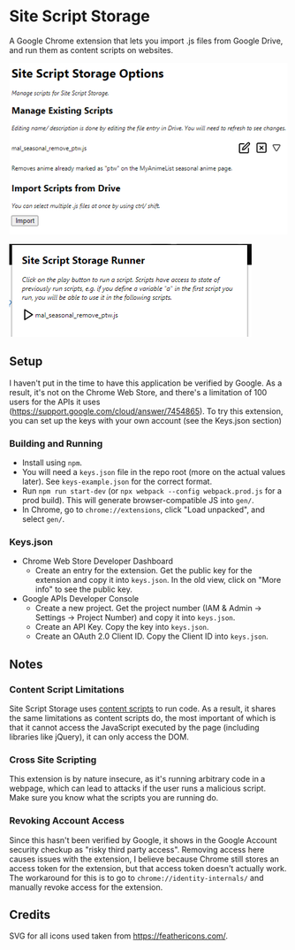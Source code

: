 # Site Script Storage

A Google Chrome extension that lets you import .js files from Google Drive, and run them as content scripts on websites.

![options](readme_images/options.png)

![popup](readme_images/popup.png)

## Setup

I haven't put in the time to have this application be verified by Google. As a result, it's not on the Chrome Web Store, and there's a limitation of 100 users for the APIs it uses (https://support.google.com/cloud/answer/7454865). To try this extension, you can set up the keys with your own account (see the Keys.json section)

### Building and Running

- Install using `npm`.
- You will need a `keys.json` file in the repo root (more on the actual values later). See `keys-example.json` for the correct format.
- Run `npm run start-dev` (or `npx webpack --config webpack.prod.js` for a prod build). This will generate browser-compatible JS into `gen/`.
- In Chrome, go to `chrome://extensions`, click "Load unpacked", and select `gen/`.

### Keys.json

- Chrome Web Store Developer Dashboard
    - Create an entry for the extension. Get the public key for the extension and copy it into `keys.json`. In the old view, click on "More info" to see the public key.
- Google APIs Developer Console
    - Create a new project. Get the project number (IAM & Admin -> Settings -> Project Number) and copy it into `keys.json`.
    - Create an API Key. Copy the key into `keys.json`.
    - Create an OAuth 2.0 Client ID. Copy the Client ID into `keys.json`.

## Notes

### Content Script Limitations

Site Script Storage uses [content scripts](https://developer.chrome.com/extensions/content_scripts) to run code. As a result, it shares the same limitations as content scripts do, the most important of which is that it cannot access the JavaScript executed by the page (including libraries like jQuery), it can only access the DOM.

### Cross Site Scripting

This extension is by nature insecure, as it's running arbitrary code in a webpage, which can lead to attacks if the user runs a malicious script. Make sure you know what the scripts you are running do.

### Revoking Account Access

Since this hasn't been verified by Google, it shows in the Google Account security checkup as "risky third party access". Removing access here causes issues with the extension, I believe because Chrome still stores an access token for the extension, but that access token doesn't actually work. The workaround for this is to go to `chrome://identity-internals/` and manually revoke access for the extension.

## Credits

SVG for all icons used taken from https://feathericons.com/.
